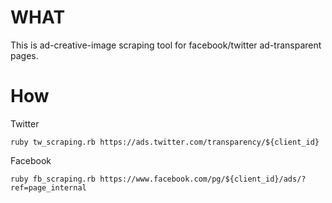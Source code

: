 # WHAT
This is ad-creative-image scraping tool for facebook/twitter ad-transparent pages.

# How
Twitter
```
ruby tw_scraping.rb https://ads.twitter.com/transparency/${client_id}
```

Facebook
```
ruby fb_scraping.rb https://www.facebook.com/pg/${client_id}/ads/?ref=page_internal
```
